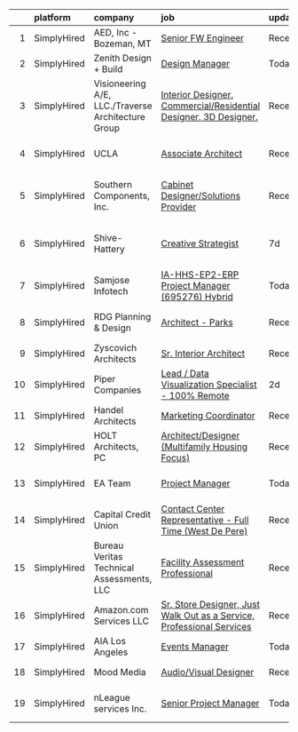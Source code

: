 

|    | platform    | company                                            | job                                                                                                                                                                                | update_time   | location                        |
|---:|:------------|:---------------------------------------------------|:-----------------------------------------------------------------------------------------------------------------------------------------------------------------------------------|:--------------|:--------------------------------|
|  1 | SimplyHired | AED, Inc - Bozeman, MT                             | [Senior FW Engineer](https://www.simplyhired.com/job/zINmUZXgScoXXgS_gyiF3t60esMGL8VWIM8nJ8Kv2CvxPHXAK-fHew?q=visual+architect)                                                    | Recently      | Bozeman, MT                     |
|  2 | SimplyHired | Zenith Design + Build                              | [Design Manager](https://www.simplyhired.com/job/X-hzGcUZZS3z-7QWIvzxyRdDysSGxxI4z62lsGZz-qkaBQ3FsAGEHg?q=visual+architect)                                                        | Today         | Clive, IA                       |
|  3 | SimplyHired | Visioneering A/E, LLC./Traverse Architecture Group | [Interior Designer. Commercial/Residential Designer. 3D Designer.](https://www.simplyhired.com/job/ZXM6KZleNq7urFbiJfpG4OZOIGnWaNULSf-vJZ5msiyPGZZhi1sIfQ?q=visual+architect)      | Recently      | Traverse City, MI               |
|  4 | SimplyHired | UCLA                                               | [Associate Architect](https://www.simplyhired.com/job/6flKFBxHed97lcIiYnEUuQvk00Bl_EJzKrYq_8qFshXVuWTp40ue5w?q=visual+architect)                                                   | Recently      | Los Angeles, CA                 |
|  5 | SimplyHired | Southern Components, Inc.                          | [Cabinet Designer/Solutions Provider](https://www.simplyhired.com/job/Tk1dAiLniaa6dR0oIeWU0KDAcfpp0XhRwt1HuRNRG0cfZsiFFXKn7w?q=visual+architect)                                   | Recently      | Saint Simons Island, GA         |
|  6 | SimplyHired | Shive-Hattery                                      | [Creative Strategist](https://www.simplyhired.com/job/sH9Ny9jAK1ywbNOq5k8IXoABLj1d9z469QE57yo9OurSyuwstfWm3g?q=visual+architect)                                                   | 7d            | West Des Moines, IA +1 location |
|  7 | SimplyHired | Samjose Infotech                                   | [IA-HHS-EP2-ERP Project Manager (695276) Hybrid](https://www.simplyhired.com/job/Xb7iAZV1O2iVrc-hQKJihU7U6Gqh4wgpJBBIZryCeR2B6lI4w0zwog?q=visual+architect)                        | Today         | Des Moines, IA                  |
|  8 | SimplyHired | RDG Planning & Design                              | [Architect - Parks](https://www.simplyhired.com/job/uKhYetFlRo5YKZWz1NmPfkpzK1Le97e5W6iqcqbENQcFPlId9_OvSg?q=visual+architect)                                                     | Recently      | Des Moines, IA                  |
|  9 | SimplyHired | Zyscovich Architects                               | [Sr. Interior Architect](https://www.simplyhired.com/job/W6DBMb1APQOvsp7ZbtrBjOJI8LSW0cB2O-9Fwoymvrv3rxt8FBYaAQ?q=visual+architect)                                                | Recently      | Miami, FL                       |
| 10 | SimplyHired | Piper Companies                                    | [Lead / Data Visualization Specialist - 100% Remote](https://www.simplyhired.com/job/sqfKS4r-JOm-yKuCFo5bewyyuEd1bdzFFxoiN6ywRDAl_R6rKaASCQ?q=visual+architect)                    | 2d            | Remote                          |
| 11 | SimplyHired | Handel Architects                                  | [Marketing Coordinator](https://www.simplyhired.com/job/fbZ9hA9hNwvavJIsk2I4-QNZ-4bz0aGL1QYah-nBiKMEvgTVCA6FJQ?q=visual+architect)                                                 | Recently      | New York, NY                    |
| 12 | SimplyHired | HOLT Architects, PC                                | [Architect/Designer (Multifamily Housing Focus)](https://www.simplyhired.com/job/wQKkW0Qbew3OfdRSjqQfVU6llPu6UlV1dZPKYqc-md3uCHwJnib76Q?q=visual+architect)                        | Recently      | Ithaca, NY                      |
| 13 | SimplyHired | EA Team                                            | [Project Manager](https://www.simplyhired.com/job/u_4b0QcX0xcjBupOEeYay0IQavFlcH02SaNpDuFnggis8V-7KphMTw?q=visual+architect)                                                       | Today         | Des Moines, IA                  |
| 14 | SimplyHired | Capital Credit Union                               | [Contact Center Representative - Full Time (West De Pere)](https://www.simplyhired.com/job/ASpZIw-TtrBYOnwp94qLpjVVIza04drhA48f8Xiz08DNZOK_R--cOw?q=visual+architect)              | Recently      | De Pere, WI                     |
| 15 | SimplyHired | Bureau Veritas Technical Assessments, LLC          | [Facility Assessment Professional](https://www.simplyhired.com/job/rUrQrVMDs4dwn_mQQ7vWL6YFwOlFktbluje8ECHWYGadWHMXmZ9yXg?q=visual+architect)                                      | Recently      | Remote                          |
| 16 | SimplyHired | Amazon.com Services LLC                            | [Sr. Store Designer, Just Walk Out as a Service, Professional Services](https://www.simplyhired.com/job/6kPK1RSZzjzZHSohvR0pxeGV80JuX_TWUCH11kWuN14A5r9TUPip9Q?q=visual+architect) | Recently      | Remote                          |
| 17 | SimplyHired | AIA Los Angeles                                    | [Events Manager](https://www.simplyhired.com/job/SwZBI_8tebPzzJN5V_Wikt-4f-e0t1q7zZisD7Fb7RUiNluJt4nU0g?q=visual+architect)                                                        | Today         | Remote                          |
| 18 | SimplyHired | Mood Media                                         | [Audio/Visual Designer](https://www.simplyhired.com/job/T7P2tg5vr5wHeHOE1BkuWL6qQN3RFKqvNkr4uzrgbPKCo90IDtGf_w?q=visual+architect)                                                 | Recently      | Fort Mill, SC                   |
| 19 | SimplyHired | nLeague services Inc.                              | [Senior Project Manager](https://www.simplyhired.com/job/lUTwki0tA8yk9bO8bHGUJ3WbTyEN81rWChd30eki6lZFvq0ds_wsbQ?q=visual+architect)                                                | Today         | Des Moines, IA                  |
